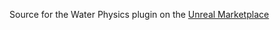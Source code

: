 Source for the Water Physics plugin on the [Unreal Marketplace](https://www.unrealengine.com/marketplace/en-US/product/2d8710643bcf4e2b94a9154d0732b4af)
